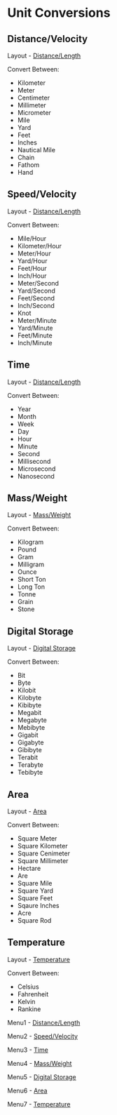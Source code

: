 Unit Conversions
===================

## Distance/Velocity
Layout - <a href="https://github.com/sagargarg/UnitConversion/blob/master/menu1_layout.xml">Distance/Length</a>

Convert Between:
* Kilometer
* Meter
* Centimeter
* Millimeter
* Micrometer
* Mile
* Yard
* Feet
* Inches
* Nautical Mile
* Chain
* Fathom
* Hand

## Speed/Velocity
Layout - <a href="https://github.com/sagargarg/UnitConversion/blob/master/menu2_layout.xml">Distance/Length</a>

Convert Between:
* Mile/Hour
* Kilometer/Hour
* Meter/Hour
* Yard/Hour
* Feet/Hour
* Inch/Hour
* Meter/Second
* Yard/Second
* Feet/Second
* Inch/Second
* Knot
* Meter/Minute
* Yard/Minute
* Feet/Minute
* Inch/Minute

## Time
Layout - <a href="https://github.com/sagargarg/UnitConversion/blob/master/menu3_layout.xml">Distance/Length</a>

Convert Between:
* Year
* Month
* Week
* Day
* Hour
* Minute
* Second
* Millisecond
* Microsecond
* Nanosecond

## Mass/Weight
Layout - <a href="https://github.com/sagargarg/UnitConversion/blob/master/menu4_layout.xml">Mass/Weight</a>

Convert Between:
* Kilogram
* Pound
* Gram
* Milligram
* Ounce
* Short Ton
* Long Ton
* Tonne
* Grain
* Stone

## Digital Storage
Layout - <a href="https://github.com/sagargarg/UnitConversion/blob/master/menu5_layout.xml">Digital Storage</a>

Convert Between:
* Bit
* Byte
* Kilobit
* Kilobyte
* Kibibyte
* Megabit
* Megabyte
* Mebibyte
* Gigabit
* Gigabyte
* Gibibyte
* Terabit
* Terabyte
* Tebibyte

## Area
Layout - <a href="https://github.com/sagargarg/UnitConversion/blob/master/menu6_layout.xml">Area</a>

Convert Between:
* Square Meter
* Square Kilometer
* Square Cenimeter
* Square Millimeter
* Hectare
* Are
* Square Mile
* Square Yard
* Square Feet
* Sqaure Inches
* Acre
* Square Rod

## Temperature
Layout - <a href="https://github.com/sagargarg/UnitConversion/blob/master/menu7_layout.xml">Temperature</a>

Convert Between:
* Celsius
* Fahrenheit
* Kelvin
* Rankine




<p>Menu1 - <a href="https://github.com/sagargarg/UnitConversion/blob/master/menu1_layout.xml">Distance/Length</a></p>
<p>Menu2 - <a href="https://github.com/sagargarg/UnitConversion/blob/master/menu2_layout.xml">Speed/Velocity</a></p>
<p>Menu3 - <a href="https://github.com/sagargarg/UnitConversion/blob/master/menu3_layout.xml">Time</a></p>
<p>Menu4 - <a href="https://github.com/sagargarg/UnitConversion/blob/master/menu4_layout.xml">Mass/Weight</a></p>
<p>Menu5 - <a href="https://github.com/sagargarg/UnitConversion/blob/master/menu5_layout.xml">Digital Storage</a></p>
<p>Menu6 - <a href="https://github.com/sagargarg/UnitConversion/blob/master/menu6_layout.xml">Area</a></p>
<p>Menu7 - <a href="https://github.com/sagargarg/UnitConversion/blob/master/menu7_layout.xml">Temperature</a></p>
